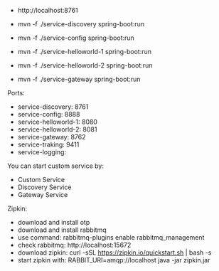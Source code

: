 - http://localhost:8761

- mvn -f ./service-discovery spring-boot:run
- mvn -f ./service-config spring-boot:run
- mvn -f ./service-helloworld-1 spring-boot:run
- mvn -f ./service-helloworld-2 spring-boot:run
- mvn -f ./service-gateway spring-boot:run

Ports:
- service-discovery: 8761
- service-config: 8888
- service-helloworld-1: 8080
- service-helloworld-2: 8081
- service-gateway: 8762
- service-traking: 9411
- service-logging:

You can start custom service by:
- Custom Service
- Discovery Service
- Gateway Service

Zipkin:
- download and install otp
- download and install rabbitmq
- use command: rabbitmq-plugins enable rabbitmq_management
- check rabbitmq: http://localhost:15672
- download zipkin: curl -sSL https://zipkin.io/quickstart.sh | bash -s
- start zipkin with: RABBIT_URI=amqp://localhost java -jar zipkin.jar
